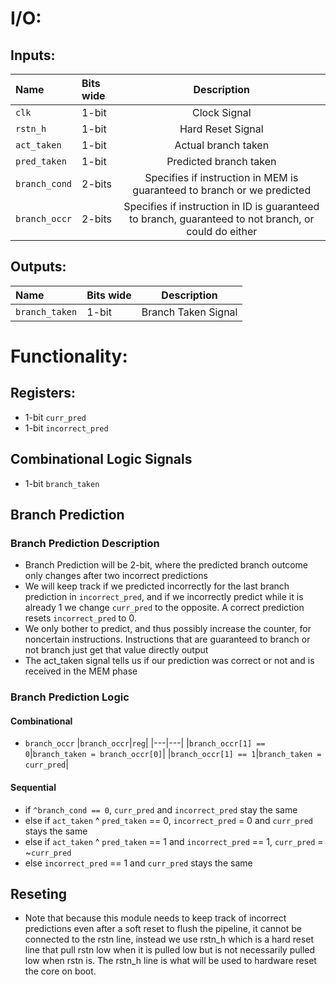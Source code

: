 # **I/O:**

## **Inputs:**

|Name|Bits wide|Description|
|:---|:---|:---:|
|```clk```|1-bit|Clock Signal|
|```rstn_h```|1-bit|Hard Reset Signal|
|```act_taken```|1-bit|Actual branch taken|
|```pred_taken```|1-bit|Predicted branch taken|
|```branch_cond```|2-bits|Specifies if instruction in MEM is guaranteed to branch or we predicted|
|```branch_occr```|2-bits|Specifies if instruction in ID is guaranteed to branch, guaranteed to not branch, or could do either|

## **Outputs:**

|Name|Bits wide|Description|
|:---|:---|:---:|
|```branch_taken```|1-bit|Branch Taken Signal|

# **Functionality:**

## **Registers:**
- 1-bit ```curr_pred```
- 1-bit ```incorrect_pred```

## **Combinational Logic Signals**
- 1-bit ```branch_taken```

## **Branch Prediction**

### **Branch Prediction Description**
- Branch Prediction will be 2-bit, where the predicted branch outcome only changes after two incorrect predictions
- We will keep track if we predicted incorrectly for the last branch prediction in ```incorrect_pred```, and if we incorrectly predict while it is already 1 we change ```curr_pred``` to the opposite. A correct prediction resets ```incorrect_pred``` to 0.
- We only bother to predict, and thus possibly increase the counter, for noncertain instructions. Instructions that are guaranteed to branch or not branch just get that value directly output
- The act_taken signal tells us if our prediction was correct or not and is received in the MEM phase

### **Branch Prediction Logic**

#### **Combinational**
 - ```branch_occr```
    |```branch_occr```|```reg```|
    |---|---|
    |```branch_occr[1] == 0```|```branch_taken = branch_occr[0]```|
    |```branch_occr[1] == 1```|```branch_taken = curr_pred```|

#### **Sequential**
 - if ```^branch_cond == 0```, ```curr_pred``` and ```incorrect_pred``` stay the same
 - else if ```act_taken``` ^ ```pred_taken``` == 0, ```incorrect_pred``` = 0 and ```curr_pred``` stays the same
 - else if ```act_taken``` ^ ```pred_taken``` == 1 and ```incorrect_pred``` == 1, ```curr_pred``` = ~```curr_pred```
 - else ```incorrect_pred``` == 1 and ```curr_pred``` stays the same

## **Reseting**
- Note that because this module needs to keep track of incorrect predictions even after a soft reset to flush the pipeline, it cannot be connected to the rstn line, instead we use rstn_h which is a hard reset line that pull rstn low when it is pulled low but is not necessarily pulled low when rstn is. The rstn_h line is what will be used to hardware reset the core on boot.

